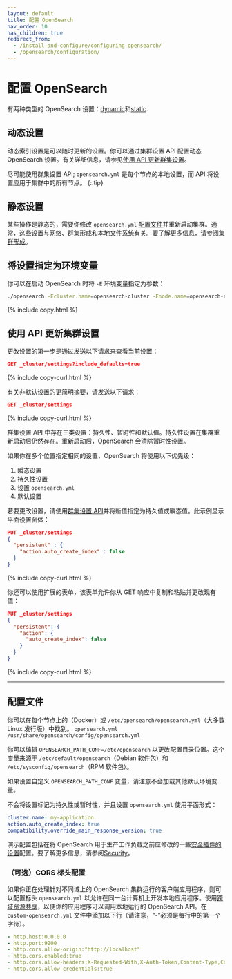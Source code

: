 ```yaml
---
layout: default
title: 配置 OpenSearch
nav_order: 10
has_children: true
redirect_from:
  - /install-and-configure/configuring-opensearch/
  - /opensearch/configuration/
---
```


# 配置 OpenSearch

有两种类型的 OpenSearch 设置：[dynamic](#dynamic-settings)和[static](#static-settings).

## 动态设置

动态索引设置是可以随时更新的设置。你可以通过集群设置 API 配置动态 OpenSearch 设置。有关详细信息，请参见[使用 API 更新群集设置](#updating-cluster-settings-using-the-api)。

尽可能使用群集设置 API; `opensearch.yml` 是每个节点的本地设置，而 API 将设置应用于集群中的所有节点。
{:.tip}

## 静态设置

某些操作是静态的，需要你修改 `opensearch.yml` [配置文件](#configuration-file)并重新启动集群。通常，这些设置与网络、群集形成和本地文件系统有关。要了解更多信息，请参阅[集群形成]({{site.url}}{{site.baseurl}}/opensearch/cluster/)。

## 将设置指定为环境变量

你可以在启动 OpenSearch 时将 `-E` 环境变量指定为参数：

```bash
./opensearch -Ecluster.name=opensearch-cluster -Enode.name=opensearch-node1 -Ehttp.host=0.0.0.0 -Ediscovery.type=single-node
```
{% include copy.html %}

## 使用 API 更新集群设置

更改设置的第一步是通过发送以下请求来查看当前设置：

```json
GET _cluster/settings?include_defaults=true
```
{% include copy-curl.html %}

有关非默认设置的更简明摘要，请发送以下请求：

```json
GET _cluster/settings
```
{% include copy-curl.html %}

群集设置 API 中存在三类设置：持久性、暂时性和默认值。持久性设置在集群重新启动后仍然存在。重新启动后，OpenSearch 会清除暂时性设置。

如果你在多个位置指定相同的设置，OpenSearch 将使用以下优先级：

1. 瞬态设置
2. 持久性设置
3. 设置 `opensearch.yml`
4. 默认设置

若要更改设置，请使用[群集设置 API]({{site.url}}{{site.baseurl}}/api-reference/cluster-api/cluster-settings/)并将新值指定为持久值或瞬态值。此示例显示平面设置窗体：

```json
PUT _cluster/settings
{
  "persistent" : {
    "action.auto_create_index" : false
  }
}
```
{% include copy-curl.html %}

你还可以使用扩展的表单，该表单允许你从 GET 响应中复制和粘贴并更改现有值：

```json
PUT _cluster/settings
{
  "persistent": {
    "action": {
      "auto_create_index": false
    }
  }
}
```
{% include copy-curl.html %}

---

## 配置文件

你可以在每个节点上的（Docker）或 `/etc/opensearch/opensearch.yml`（大多数 Linux 发行版）中找到。 `opensearch.yml` `/usr/share/opensearch/config/opensearch.yml`

你可以编辑 `OPENSEARCH_PATH_CONF=/etc/opensearch` 以更改配置目录位置。这个变量来源于 `/etc/default/opensearch`（Debian 软件包）和 `/etc/sysconfig/opensearch`（RPM 软件包）。

如果设置自定义 `OPENSEARCH_PATH_CONF` 变量，请注意不会加载其他默认环境变量。

不会将设置标记为持久性或暂时性，并且设置 `opensearch.yml` 使用平面形式：

```yml
cluster.name: my-application
action.auto_create_index: true
compatibility.override_main_response_version: true
```

演示配置包括在将 OpenSearch 用于生产工作负载之前应修改的一些[安全插件的设置]({{site.url}}{{site.baseurl}}/install-and-configure/configuring-opensearch/security-settings/)配置。要了解更多信息，请参阅[Security]({{site.url}}{{site.baseurl}}/security/)。

### （可选）CORS 标头配置

如果你正在处理针对不同域上的 OpenSearch 集群运行的客户端应用程序，则可以配置标头 `opensearch.yml` 以允许在同一台计算机上开发本地应用程序。使用[跨域资源共享](https://developer.mozilla.org/en-US/docs/Web/HTTP/CORS)，以便你的应用程序可以调用本地运行的 OpenSearch API。在 `custom-opensearch.yml` 文件中添加以下行（请注意，“-”必须是每行中的第一个字符）。
```yml
- http.host:0.0.0.0
- http.port:9200
- http.cors.allow-origin:"http://localhost"
- http.cors.enabled:true
- http.cors.allow-headers:X-Requested-With,X-Auth-Token,Content-Type,Content-Length,Authorization
- http.cors.allow-credentials:true
```